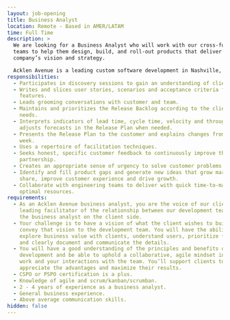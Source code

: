 ```yaml
---
layout: job-opening
title: Business Analyst
location: Remote - Based in AMER/LATAM
time: Full Time
description: >
  We are looking for a Business Analyst who will work with our cross-functional
  teams to help them design, build, and roll-out products that deliver the
  company’s vision and strategy. 

  Acklen Avenue is a leading custom software development in Nashville, Tennessee. 
responsibilities:
  - Participates in discovery sessions to gain an understanding of client needs.
  - Writes and slices user stories, scenarios and acceptance criteria for
    features.
  - Leads grooming conversations with customer and team.
  - Maintains and prioritizes the Release Backlog according to the client's
    needs.
  - Interprets indicators of lead time, cycle time, velocity and throughput and
    adjusts forecasts in the Release Plan when needed.
  - Presents the Release Plan to the customer and explains changes from week to
    week.
  - Uses a repertoire of facilitation techniques.
  - Seeks honest, specific customer feedback to continuously improve the
    partnership.
  - Creates an appropriate sense of urgency to solve customer problems.
  - Identify and fill product gaps and generate new ideas that grow market
    share, improve customer experience and drive growth.
  - Collaborate with engineering teams to deliver with quick time-to-market and
    optimal resources.
requirements:
  - As an Acklen Avenue business analyst, you are the voice of our client and a
    leading facilitator of the relationship between our development teams and
    the business analyst on the client side.
  - Your challenge is to have a vision of what the client wishes to build and
    convey that vision to the development team. You will have the ability to
    explore business value with clients, understand users, prioritize features
    and clearly document and communicate the details.
  - You will have a good understanding of the principles and benefits of agile
    development and be able to uphold a collaborative, agile mindset in your
    work and your interactions with the team. You’ll support clients to
    appreciate the advantages and maximize their results.
  - CSPO or PSPO certification is a plus.
  - Knowledge of agile and scrum/kanban/scrumban.
  - 2 - 4 years of experience as a business analyst.
  - General business experience.
  - Above average communication skills.
hidden: false
---
```

